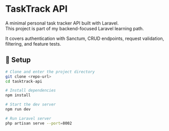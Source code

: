 # TaskTrack API

A minimal personal task tracker API built with Laravel.  
This project is part of my backend-focused Laravel learning path.

It covers authentication with Sanctum, CRUD endpoints, request validation, filtering, and feature tests.

## 🚀 Setup

```bash
# Clone and enter the project directory
git clone <repo-url>
cd tasktrack-api

# Install dependencies
npm install

# Start the dev server
npm run dev

# Run Laravel server
php artisan serve --port=8002
